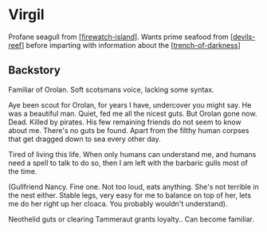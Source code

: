 # Virgil
Profane seagull from [[firewatch-island]].
Wants prime seafood from [[devils-reef]] before imparting with information about the [[trench-of-darkness]]

## Backstory
Familiar of Orolan. Soft scotsmans voice, lacking some syntax.

Aye been scout for Orolan, for years I have, undercover you might say. He was a beautiful man. Quiet, fed me all the nicest guts. But Orolan gone now. Dead. Killed by pirates. His few remaining friends do not seem to know about me. There's no guts be found. Apart from the filthy human corpses that get dragged down to sea every other day.

Tired of living this life. When only humans can understand me, and humans need a spell to talk to do so, then I am left with the barbaric gulls most of the time.

(Gullfriend Nancy. Fine one. Not too loud, eats anything. She's not terrible in the nest either. Stable legs, very easy for me to balance on top of her, lets me do her right up her cloaca. You probably wouldn't understand).

Neothelid guts or clearing Tammeraut grants loyalty.. Can become familiar.


[//begin]: # "Autogenerated link references for markdown compatibility"
[firewatch-island]: ../seaofbones/firewatch-island "Firewatch island"
[devils-reef]: ../seaofbones/devils-reef "Devils Reef"
[trench-of-darkness]: ../seaofbones/trench-of-darkness "Trench of Darkness"
[//end]: # "Autogenerated link references"
